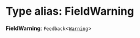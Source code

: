 # Type alias: FieldWarning

**FieldWarning**: `Feedback`<[`Warning`](/en/auto-docs/fixed-layout-editor/enums/FeedbackLevel.md#warning)>
